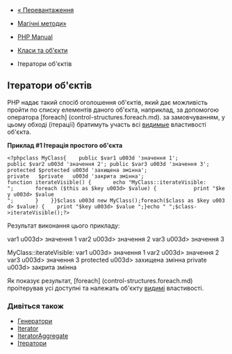 - [« Перевантаження](language.oop5.overloading.md)
- [Магічні методи»](language.oop5.magic.md)

- [PHP Manual](index.md)
- [Класи та об'єкти](language.oop5.md)
- Ітератори об'єктів

## Ітератори об'єктів

PHP надає такий спосіб оголошення об'єктів, який дає
можливість пройти по списку елементів даного об'єкта, наприклад,
за допомогою оператора [foreach] (control-structures.foreach.md). за
замовчуванням, у цьому обході (ітерації) братимуть участь всі
[видимые](language.oop5.visibility.md) властивості об'єкта.

**Приклад #1 Ітерація простого об'єкта**

`<?phpclass MyClass{    public $var1 u003d 'значення 1'; public $var2 u003d 'значення 2'; public $var3 u003d 'значення 3'; protected $protected u003d 'захищена змінна'; private   $private   u003d 'закрита змінна'; function iterateVisible() {       echo "MyClass::iterateVisible:
";       foreach ($this as $key u003d> $value) {            print "$key u003d> $value
";       }    }}$class u003d new MyClass();foreach($class as $key u003d> $value) {    print "$key u003d> $value
";}echo "
";$class->iterateVisible();?> `

Результат виконання цього прикладу:

var1 u003d> значення 1
var2 u003d> значення 2
var3 u003d> значення 3

MyClass::iterateVisible:
var1 u003d> значення 1
var2 u003d> значення 2
var3 u003d> значення 3
protected u003d> захищена змінна
private u003d> закрита змінна

Як показує результат, [foreach] (control-structures.foreach.md)
проітерував усі доступні та належать об'єкту
[видимі](language.oop5.visibility.md) властивості.

### Дивіться також

- [Генератори](language.generators.md)
- [Iterator](class.iterator.md)
- [IteratorAggregate](class.iteratoraggregate.md)
- [Ітератори](spl.iterators.md)

